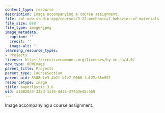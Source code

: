 ```yaml
---
content_type: resource
description: Image accompanying a course assignment.
file: /ol-ocw-studio-app/courses/3-22-mechanical-behavior-of-materials-spring-2008/a16028a9332d1a36d435374a3ed5cbb9_superlastic_3_6.jpg
file_size: 888
file_type: image/jpeg
image_metadata:
  caption: ''
  credit: ''
  image-alt: ''
learning_resource_types:
- Projects
license: https://creativecommons.org/licenses/by-nc-sa/4.0/
ocw_type: OCWImage
parent_title: Projects
parent_type: CourseSection
parent_uid: 8388cfe3-4b2f-b7e7-0060-faf27a65e652
resourcetype: Image
title: superlastic_3_6
uid: a16028a9-332d-1a36-d435-374a3ed5cbb9
---
```

Image accompanying a course assignment.